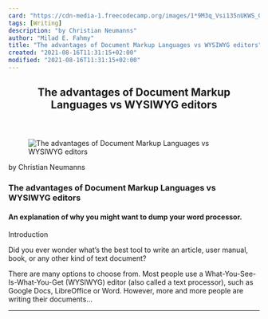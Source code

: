 ```yaml
---
card: "https://cdn-media-1.freecodecamp.org/images/1*9M3q_Vsi135nUKWS_0Sibw.png"
tags: [Writing]
description: "by Christian Neumanns"
author: "Milad E. Fahmy"
title: "The advantages of Document Markup Languages vs WYSIWYG editors"
created: "2021-08-16T11:31:15+02:00"
modified: "2021-08-16T11:31:15+02:00"
---
```

<div class="site-wrapper">
<main id="site-main" class="site-main outer">
<div class="inner">
<article class="post-full post tag-writing tag-markup tag-wysiwyg tag-productivity tag-technology ">
<header class="post-full-header">
<h1 class="post-full-title">The advantages of Document Markup Languages vs WYSIWYG editors</h1>
</header>
<figure class="post-full-image">
<picture>
<source media="(max-width: 700px)" sizes="1px" srcset="data:image/gif;base64,R0lGODlhAQABAIAAAAAAAP///yH5BAEAAAAALAAAAAABAAEAAAIBRAA7 1w">
<source media="(min-width: 701px)" sizes="(max-width: 800px) 400px,
(max-width: 1170px) 700px,
1400px" srcset="https://cdn-media-1.freecodecamp.org/images/1*9M3q_Vsi135nUKWS_0Sibw.png 300w,
https://cdn-media-1.freecodecamp.org/images/1*9M3q_Vsi135nUKWS_0Sibw.png 600w,
https://cdn-media-1.freecodecamp.org/images/1*9M3q_Vsi135nUKWS_0Sibw.png 1000w,
https://cdn-media-1.freecodecamp.org/images/1*9M3q_Vsi135nUKWS_0Sibw.png 2000w">
<img onerror="this.style.display='none'" src="https://cdn-media-1.freecodecamp.org/images/1*9M3q_Vsi135nUKWS_0Sibw.png" alt="The advantages of Document Markup Languages vs WYSIWYG editors">
</picture>
</figure>
<section class="post-full-content">
<div class="post-content medium-migrated-article">
<p>by Christian Neumanns</p><h1 id="the-advantages-of-document-markup-languages-vs-wysiwyg-editors">The advantages of Document Markup Languages vs WYSIWYG editors</h1><h4 id="an-explanation-of-why-you-might-want-to-dump-your-word-processor-">An explanation of why you might want to dump your word processor.</h4><p>Introduction</p><p>Did you ever wonder what’s the best tool to write an article, user manual, book, or any other kind of text document?</p><p>There are many options to choose from. Most people use a What-You-See-Is-What-You-Get (WYSIWYG) editor (also called a text processor), such as Google Docs, LibreOffice or Word. However, more and more people are writing their documents…</p>
</div>
<hr>
</section>
</article>
</div>
</main>
</div>
<!-- Google Tag Manager (noscript) -->
<!-- End Google Tag Manager (noscript) -->
